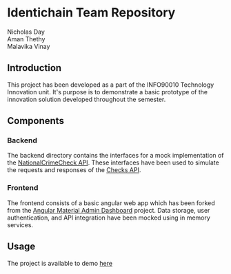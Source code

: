 # Identichain Team Repository
Nicholas Day<br>
Aman Thethy<br>
Malavika Vinay
## Introduction
This project has been developed as a part of the INFO90010 Technology Innovation unit. It's purpose is to demonstrate a basic prototype of the innovation solution developed throughout the semester.

## Components
### Backend
The backend directory contains the interfaces for a  mock implementation of the [NationalCrimeCheck API](https://www.nationalcrimecheck.com.au/api_docs/consumer_v1). These interfaces have been used to simulate the requests and responses of the [Checks API](https://www.nationalcrimecheck.com.au/api_docs/consumer_v1/endpoints/checks/create_check).
### Frontend
The frontend consists of a basic angular web app which has been forked from the [Angular Material Admin Dashboard](https://github.com/flatlogic/angular-material-admin) project.  Data storage, user authentication, and API integration have been mocked using in memory services.
## Usage
The project is available to demo [here](http://nickday.io.s3-website-ap-southeast-2.amazonaws.com/#/)

